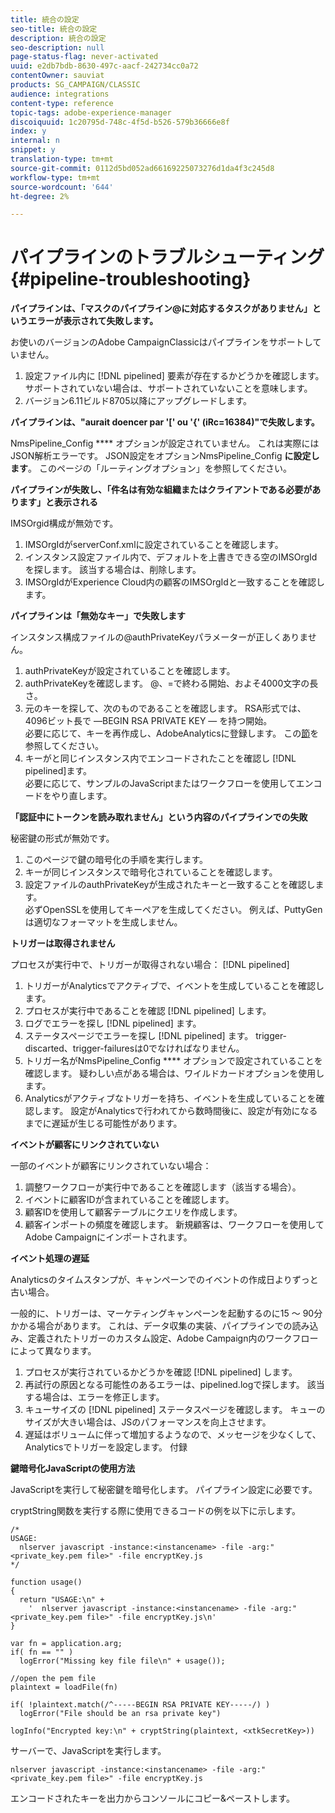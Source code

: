 ```yaml
---
title: 統合の設定
seo-title: 統合の設定
description: 統合の設定
seo-description: null
page-status-flag: never-activated
uuid: e2db7bdb-8630-497c-aacf-242734cc0a72
contentOwner: sauviat
products: SG_CAMPAIGN/CLASSIC
audience: integrations
content-type: reference
topic-tags: adobe-experience-manager
discoiquuid: 1c20795d-748c-4f5d-b526-579b36666e8f
index: y
internal: n
snippet: y
translation-type: tm+mt
source-git-commit: 0112d5bd052ad66169225073276d1da4f3c245d8
workflow-type: tm+mt
source-wordcount: '644'
ht-degree: 2%

---
```



# パイプラインのトラブルシューティング {#pipeline-troubleshooting}

**パイプラインは、「マスクのパイプライン@に対応するタスクがありません」というエラーが表示されて失敗します。**

お使いのバージョンのAdobe CampaignClassicはパイプラインをサポートしていません。

1. 設定ファイル内に [!DNL pipelined] 要素が存在するかどうかを確認します。 サポートされていない場合は、サポートされていないことを意味します。
1. バージョン6.11ビルド8705以降にアップグレードします。

**パイプラインは、&quot;aurait doencer par &#39;[&#39; ou &#39;{&#39; (iRc=16384)&quot;で失敗します。**

NmsPipeline_Config **** オプションが設定されていません。 これは実際にはJSON解析エラーです。
JSON設定をオプションNmsPipeline_Config **に設定します**。 このページの「ルーティングオプション」を参照してください。

**パイプラインが失敗し、「件名は有効な組織またはクライアントである必要があります」と表示される**

IMSOrgid構成が無効です。

1. IMSOrgIdがserverConf.xmlに設定されていることを確認します。
1. インスタンス設定ファイル内で、デフォルトを上書きできる空のIMSOrgIdを探します。 該当する場合は、削除します。
1. IMSOrgIdがExperience Cloud内の顧客のIMSOrgIdと一致することを確認します。

**パイプラインは「無効なキー」で失敗します**

インスタンス構成ファイルの@authPrivateKeyパラメーターが正しくありません。

1. authPrivateKeyが設定されていることを確認します。
1. authPrivateKeyを確認します。 @、=で終わる開始、およそ4000文字の長さ。
1. 元のキーを探して、次のものであることを確認します。 RSA形式では、4096ビット長で —BEGIN RSA PRIVATE KEY — を持つ開始。
   <br> 必要に応じて、キーを再作成し、AdobeAnalyticsに登録します。 この[節](../../integrations/using/configuring-pipeline.md#oauth-client-creation)を参照してください。
1. キーがと同じインスタンス内でエンコードされたことを確認し [!DNL pipelined]ます。 <br>必要に応じて、サンプルのJavaScriptまたはワークフローを使用してエンコードをやり直します。

**「認証中にトークンを読み取れません」という内容のパイプラインでの失敗**

秘密鍵の形式が無効です。

1. このページで鍵の暗号化の手順を実行します。
1. キーが同じインスタンスで暗号化されていることを確認します。
1. 設定ファイルのauthPrivateKeyが生成されたキーと一致することを確認します。 <br>必ずOpenSSLを使用してキーペアを生成してください。 例えば、PuttyGenは適切なフォーマットを生成しません。

**トリガーは取得されません**

プロセスが実行中で、トリガーが取得されない場合： [!DNL pipelined]

1. トリガーがAnalyticsでアクティブで、イベントを生成していることを確認します。
1. プロセスが実行中であることを確認 [!DNL pipelined] します。
1. ログでエラーを探し [!DNL pipelined] ます。
1. ステータスページでエラーを探し [!DNL pipelined] ます。 trigger-discarted、trigger-failuresは0でなければなりません。
1. トリガー名がNmsPipeline_Config **** オプションで設定されていることを確認します。 疑わしい点がある場合は、ワイルドカードオプションを使用します。
1. Analyticsがアクティブなトリガーを持ち、イベントを生成していることを確認します。 設定がAnalyticsで行われてから数時間後に、設定が有効になるまでに遅延が生じる可能性があります。

**イベントが顧客にリンクされていない**

一部のイベントが顧客にリンクされていない場合：

1. 調整ワークフローが実行中であることを確認します（該当する場合）。
1. イベントに顧客IDが含まれていることを確認します。
1. 顧客IDを使用して顧客テーブルにクエリを作成します。
1. 顧客インポートの頻度を確認します。 新規顧客は、ワークフローを使用してAdobe Campaignにインポートされます。

**イベント処理の遅延**

Analyticsのタイムスタンプが、キャンペーンでのイベントの作成日よりずっと古い場合。

一般的に、トリガーは、マーケティングキャンペーンを起動するのに15 ～ 90分かかる場合があります。 これは、データ収集の実装、パイプラインでの読み込み、定義されたトリガーのカスタム設定、Adobe Campaign内のワークフローによって異なります。

1. プロセスが実行されているかどうかを確認 [!DNL pipelined] します。
1. 再試行の原因となる可能性のあるエラーは、pipelined.logで探します。 該当する場合は、エラーを修正します。
1. キューサイズの [!DNL pipelined] ステータスページを確認します。 キューのサイズが大きい場合は、JSのパフォーマンスを向上させます。
1. 遅延はボリュームに伴って増加するようなので、メッセージを少なくして、Analyticsでトリガーを設定します。
付録

**鍵暗号化JavaScriptの使用方法**

JavaScriptを実行して秘密鍵を暗号化します。 パイプライン設定に必要です。

cryptString関数を実行する際に使用できるコードの例を以下に示します。

```
/*
USAGE:
  nlserver javascript -instance:<instancename> -file -arg:"<private_key.pem file>" -file encryptKey.js
*/
 
function usage()
{
  return "USAGE:\n" +
    '  nlserver javascript -instance:<instancename> -file -arg:"<private_key.pem file>" -file encryptKey.js\n'
}
 
var fn = application.arg;
if( fn == "" )
  logError("Missing key file file\n" + usage());
 
//open the pem file
plaintext = loadFile(fn)
 
if( !plaintext.match(/^-----BEGIN RSA PRIVATE KEY-----/) )
  logError("File should be an rsa private key")
 
logInfo("Encrypted key:\n" + cryptString(plaintext, <xtkSecretKey>))
```

サーバーで、JavaScriptを実行します。

```
nlserver javascript -instance:<instancename> -file -arg:"<private_key.pem file>" -file encryptKey.js
```

エンコードされたキーを出力からコンソールにコピー&amp;ペーストします。